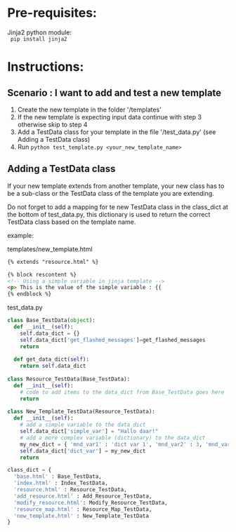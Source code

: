 Pre-requisites:
===============
Jinja2 python module:</br>
<code> pip install jinja2 </code>


Instructions:
=============
Scenario : I want to add and test a new template
-------------------------------------------------
1. Create the new template in the folder '/templates'
2. If the new template is expecting input data continue with step 3 otherwise skip to step 4
3. Add a TestData class for your template in the file '/test_data.py' (see Adding a TestData class)
4. Run `python test_template.py <your_new_template_name>`

Adding a TestData class
-----------------------
If your new template extends from another template, your new class has to be a sub-class or the TestData class of the template you are extending.

Do not forget to add a mapping for te new TestData class in the class_dict at the bottom of test_data.py,
this dictionary is used to return the correct TestData class based on the template name.



example:

templates/new_template.html
```html
{% extends "resource.html" %}

{% block rescontent %}
<!-- Using a simple variable in jinja template -->
<p> This is the value of the simple variable : {{ 
{% endblock %}
```


test_data.py

```python
class Base_TestData(object):
  def __init__(self):
    self.data_dict = {}
    self.data_dict['get_flashed_messages']=get_flashed_messages
    return
		
  def get_data_dict(self):
    return self.data_dict
    
class Resource_TestData(Base_TestData):
  def __init__(self):
    # code to add items to the data_dict from Base_TestData goes here
    return
    
class New_Template_TestData(Resource_TestData):
  def __init__(self):
    # add a simple variable to the data_dict
    self.data_dict['simple_var'] = "Hallo daar!"
    # add a more complex variable (dictionary) to the data_dict
    my_new_dict = { 'mnd_var1' : 'dict var 1', 'mnd_var2' : 3, 'mnd_var3' : 3.5 }
    self.data_dict['dict_var'] = my_new_dict
    return

class_dict = {
  'base.html' : Base_TestData,
  'index.html' : Index_TestData,
  'resource.html' : Resource_TestData,
  'add_resource.html' : Add_Resource_TestData,
  'modify_resource.html': Modify_Resource_TestData,
  'resource_map.html' : Resource_Map_TestData,
  'new_template.html' : New_Template_TestData
}
```
